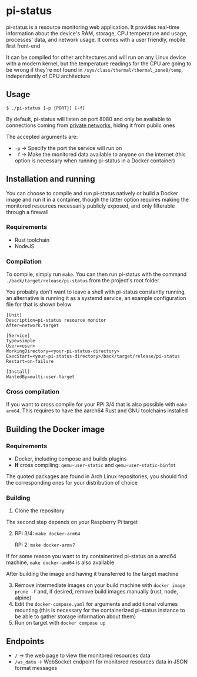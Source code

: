 # pi-status

pi-status is a resource monitoring web application. It provides real-time information about the device's RAM, storage, CPU temperature and usage, processes' data, and network usage. It comes with a user friendly, mobile first front-end

It can be compiled for other architectures and will run on any Linux device with a modern kernel, but the temperature readings for the CPU are going to be wrong if they're not found in `/sys/class/thermal/thermal_zone0/temp`, independently of CPU architecture

## Usage

```
$ ./pi-status [-p {PORT}] [-f]
```

By default, pi-status will listen on port 8080 and only be available to connections coming from [private networks](https://en.wikipedia.org/wiki/Private_network), hiding it from public ones

The accepted arguments are:

-   `-p` -> Specify the port the service will run on
-   `-f` -> Make the monitored data available to anyone on the internet (this option is necessary when running pi-status in a Docker container)

## Installation and running

You can choose to compile and run pi-status natively or build a Docker image and run it in a container, though the latter option requires making the monitored resources necessarily publicly exposed, and only filterable through a firewall

### Requirements

-   Rust toolchain
-   NodeJS

### Compilation

To compile, simply run `make`. You can then run pi-status with the command `./back/target/release/pi-status` from the project's root folder

You probably don't want to leave a shell with pi-status constantly running, an alternative is running it as a systemd service, an example configuration file for that is shown below

```
[Unit]
Description=pi-status resource monitor
After=network.target

[Service]
Type=simple
User=<user>
WorkingDirectory=<your-pi-status-directory>
ExecStart=<your-pi-status-directory>/back/target/release/pi-status
Restart=on-failure

[Install]
WantedBy=multi-user.target
```

### Cross compilation

If you want to cross compile for your RPi 3/4 that is also possible with `make arm64`. This requires to have the aarch64 Rust and GNU toolchains installed

## Building the Docker image

### Requirements

-   Docker, including compose and buildx plugins
-   **If** cross compiling: `qemu-user-static` and `qemu-user-static-binfmt`

The quoted packages are found in Arch Linux repositories, you should find the corresponding ones for your distribution of choice

### Building

1. Clone the repository

The second step depends on your Raspberry Pi target

2. RPi 3/4: `make docker-arm64`

    RPi 2: `make docker-armv7`

If for some reason you want to try containerized pi-status on a amd64 machine, `make docker-amd64` is also available

After building the image and having it transferred to the target machine

3.  Remove intermediate images on your build machine with `docker image prune -f` and, if desired, remove build images manually (rust, node, alpine)
4.  Edit the `docker-compose.yaml` for arguments and additional volumes mounting (this is necessary for the containerized pi-status instance to be able to gather storage information about them)
5.  Run on target with `docker compose up`

## Endpoints

-   `/` -> the web page to view the monitored resources data
-   `/ws_data` -> WebSocket endpoint for monitored resources data in JSON format messages
